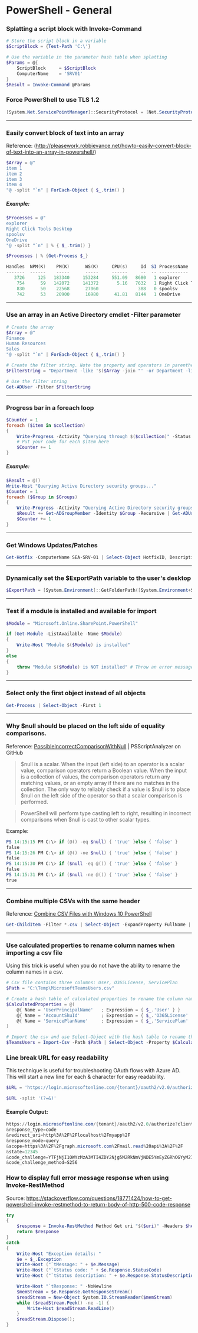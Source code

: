 # PowerShell - General

### Splatting a script block with Invoke-Command
```powershell
# Store the script block in a variable
$ScriptBlock = {Test-Path 'C:\'}

# Use the variable in the parameter hash table when splatting
$Params = @{
    ScriptBlock     = $ScriptBlock
    ComputerName    = 'SRV01'
}
$Result = Invoke-Command @Params
```

### Force PowerShell to use TLS 1.2
```powershell
[System.Net.ServicePointManager]::SecurityProtocol = [Net.SecurityProtocolType]::Tls12
```

***

### Easily convert block of text into an array
Reference: (http://pleasework.robbievance.net/howto-easily-convert-block-of-text-into-an-array-in-powershell/)
```powershell
$Array = @" 
item 1
item 2
item 3
item 4
"@ -split "`n" | ForEach-Object { $_.trim() }
```
##### Example:
```powershell
$Processes = @" 
explorer
Right Click Tools Desktop
spoolsv
OneDrive
"@ -split "`n" | % { $_.trim() }

$Processes | % {Get-Process $_}

Handles  NPM(K)    PM(K)      WS(K)     CPU(s)     Id  SI ProcessName                                                                                                                                                
-------  ------    -----      -----     ------     --  -- -----------                                                                                                                                                
   3726     125   183340     153284     551.09   8680   1 explorer
    754      59   142072     141372       5.16   7632   1 Right Click Tools Desktop                                                                                                                                                   
    830      50    22568      27060               388   0 spoolsv                                                                                                                                                    
    742      53    20900      16980      41.81   8144   1 OneDrive
```

***

### Use an array in an Active Directory cmdlet -Filter parameter
```powershell
# Create the array
$Array = @"
Finance
Human Resources
Sales
"@ -split "`n" | ForEach-Object { $_.trim() }

# Create the filter string. Note the property and operators in parenthesis match the property and operator outside.
$FilterString = "Department -like '$($Array -join "' -or Department -like '")'"

# Use the filter string
Get-ADUser -Filter $FilterString
```

***

### Progress bar in a foreach loop
```powershell
$Counter = 1
foreach ($item in $collection)
{
    Write-Progress -Activity "Querying through $($collection)" -Status "Querying $($item)" -PercentComplete (($Counter / $collection.Length) * 100)
    # Put your code for each $item here
    $Counter += 1
}
```
##### Example:
```powershell
$Result = @()
Write-Host "Querying Active Directory security groups..."
$Counter = 1
foreach ($Group in $Groups)
{
    Write-Progress -Activity "Querying Active Directory security groups..." -Status "Querying $($Group.Name)" -PercentComplete     (($Counter / $Groups.Length) * 100) 
    $Result += Get-ADGroupMember -Identity $Group -Recursive | Get-ADUser -Properties Name | Select @{Label="Active Directory Security Group Name";Expression={$Group.Name}}, Name, Enabled
    $Counter += 1
}
```

***

### Get Windows Updates/Patches
```powershell
Get-Hotfix -ComputerName SEA-SRV-01 | Select-Object HotfixID, Description, InstalledOn | Sort-Object InstalledOn
```

***

### Dynamically set the $ExportPath variable to the user's desktop
```powershell
$ExportPath = [System.Environment]::GetFolderPath([System.Environment+SpecialFolder]::Desktop) # This sets the export path to the user's desktop
```

***

### Test if a module is installed and available for import
```powershell
$Module = "Microsoft.Online.SharePoint.PowerShell"

if (Get-Module -ListAvailable -Name $Module)
{
    Write-Host "Module $($Module) is installed"
}
else
{
    throw "Module $($Module) is NOT installed" # Throw an error message and do not continue the rest of the code
}
```

***

### Select only the first object instead of all objects
```powershell
Get-Process | Select-Object -First 1
```

***

### Why $null should be placed on the left side of equality comparisons.

Reference: [PossibleIncorrectComparisonWithNull](https://github.com/PowerShell/PSScriptAnalyzer/blob/development/RuleDocumentation/PossibleIncorrectComparisonWithNull.md) | PSScriptAnalyzer on GitHub

> $null is a scalar. When the input (left side) to an operator is a scalar value, comparison operators return a Boolean value. When the input is a collection of values, the comparison operators return any matching values, or an empty array if there are no matches in the collection. The only way to reliably check if a value is $null is to place $null on the left side of the operator so that a scalar comparison is performed.

> PowerShell will perform type casting left to right, resulting in incorrect comparisons when $null is cast to other scalar types.

Example:
```powershell
PS 14:15:15 PM C:\> if (@() -eq $null) { 'true' }else { 'false' }
false
PS 14:15:26 PM C:\> if (@() -ne $null) { 'true' }else { 'false' }
false
PS 14:15:30 PM C:\> if ($null -eq @()) { 'true' }else { 'false' }
false
PS 14:15:31 PM C:\> if ($null -ne @()) { 'true' }else { 'false' }
true
```

***

### Combine multiple CSVs with the same header

Reference: [Combine CSV Files with Windows 10 PowerShell](https://sites.pstcc.edu/elearn/instructional-technology/combine-csv-files-with-windows-10-powershell/)

```powershell
Get-ChildItem -Filter *.csv | Select-Object -ExpandProperty FullName | Import-Csv | Export-Csv .\combinedcsvs.csv -NoTypeInformation -Append
```

***

### Use calculated properties to rename column names when importing a csv file
Using this trick is useful when you do not have the ability to rename the column names in a csv.
```powershell
# Csv file contains three columns: User, O365License, ServicePlan
$Path = "C:\Temp\MicrosoftTeamsUsers.csv"

# Create a hash table of calculated properties to rename the column name in the csv file (Expression) to the new property name (Name)
$CalculatedProperties = @(
    @{ Name = 'UserPrincipalName'   ; Expression = { $_.'User' } }
    @{ Name = 'AccountSkuId'        ; Expression = { $_.'O365License'  } }
    @{ Name = 'ServicePlanName'     ; Expression = { $_.'ServicePlan'  } }
)

# Import the csv and use Select-Object with the hash table to rename the property names
$TeamsUsers = Import-Csv -Path $Path | Select-Object -Property $CalculatedProperties
```

### Line break URL for easy readability
This technique is useful for troubleshooting OAuth flows with Azure AD. This will start a new line for each & character for easy readability.
```powershell
$URL = 'https://login.microsoftonline.com/{tenant}/oauth2/v2.0/authorize?client_id=6731de76-14a6-49ae-97bc-6eba6914391e&response_type=code&redirect_uri=http%3A%2F%2Flocalhost%2Fmyapp%2F&response_mode=query&scope=https%3A%2F%2Fgraph.microsoft.com%2Fmail.read%20api%3A%2F%2F&state=12345&code_challenge=YTFjNjI1OWYzMzA3MTI4ZDY2Njg5M2RkNmVjNDE5YmEyZGRhOGYyM2IzNjdmZWFhMTQ1ODg3NDcxY2Nl&code_challenge_method=S256'

$URL -split '(?=&)'
```
#### Example Output:
```powershell
https://login.microsoftonline.com/{tenant}/oauth2/v2.0/authorize?client_id=6731de76-14a6-49ae-97bc-6eba6914391e
&response_type=code
&redirect_uri=http%3A%2F%2Flocalhost%2Fmyapp%2F
&response_mode=query
&scope=https%3A%2F%2Fgraph.microsoft.com%2Fmail.read%20api%3A%2F%2F
&state=12345
&code_challenge=YTFjNjI1OWYzMzA3MTI4ZDY2Njg5M2RkNmVjNDE5YmEyZGRhOGYyM2IzNjdmZWFhMTQ1ODg3NDcxY2Nl
&code_challenge_method=S256
```

### How to display full error message response when using Invoke-RestMethod
Source: https://stackoverflow.com/questions/18771424/how-to-get-powershell-invoke-restmethod-to-return-body-of-http-500-code-response
```powershell
try
{
    $response = Invoke-RestMethod Method Get uri "$($uri)" -Headers $headers
    return $response
}
catch
{
    Write-Host "Exception details: "
    $e = $_.Exception
    Write-Host ("`tMessage: " + $e.Message)
    Write-Host ("`tStatus code: " + $e.Response.StatusCode)
    Write-Host ("`tStatus description: " + $e.Response.StatusDescription)

    Write-Host "`tResponse: " -NoNewline
    $memStream = $e.Response.GetResponseStream()
    $readStream = New-Object System.IO.StreamReader($memStream)
    while ($readStream.Peek() -ne -1) {
        Write-Host $readStream.ReadLine()
    }
    $readStream.Dispose();
}
```